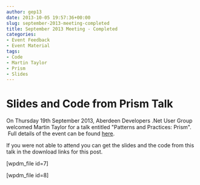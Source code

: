```yaml
---
author: gep13
date: 2013-10-05 19:57:36+00:00
slug: september-2013-meeting-completed
title: September 2013 Meeting - Completed
categories:
- Event Feedback
- Event Material
tags:
- Code
- Martin Taylor
- Prism
- Slides
---
```


# Slides and Code from Prism Talk


On Thursday 19th September 2013, Aberdeen Developers .Net User Group welcomed Martin Taylor for a talk entitled "Patterns and Practices: Prism".  Full details of the event can be found [here](http://adnuguk.me/17Ss2U6).

If you were not able to attend you can get the slides and the code from this talk in the download links for this post.

[wpdm_file id=7]

[wpdm_file id=8]
